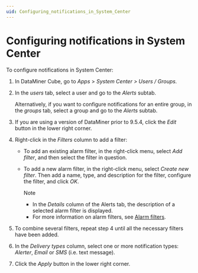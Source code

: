 ```yaml
---
uid: Configuring_notifications_in_System_Center
---
```


# Configuring notifications in System Center

To configure notifications in System Center:

1. In DataMiner Cube, go to *Apps* > *System Center \>* *Users / Groups.*

2. In the *users* tab, select a user and go to the *Alerts* subtab.

    Alternatively, if you want to configure notifications for an entire group, in the *groups* tab, select a group and go to the *Alerts* subtab.

3. If you are using a version of DataMiner prior to 9.5.4, click the *Edit* button in the lower right corner.

4. Right-click in the *Filters* column to add a filter:

    - To add an existing alarm filter, in the right-click menu, select *Add filter*, and then select the filter in question.

    - To add a new alarm filter, in the right-click menu, select *Create new filter*. Then add a name, type, and description for the filter, configure the filter, and click *OK*.

        > [!NOTE]
        > - In the *Details* column of the Alerts tab, the description of a selected alarm filter is displayed.
        > - For more information on alarm filters, see [Alarm filters](xref:Alarm_filters).

5. To combine several filters, repeat step 4 until all the necessary filters have been added.

6. In the *Delivery types* column, select one or more notification types: *Alerter*, *Email* or *SMS* (i.e. text message).

7. Click the *Apply* button in the lower right corner.
